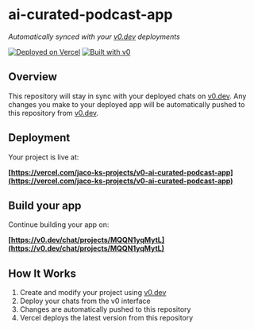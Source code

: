 # ai-curated-podcast-app

*Automatically synced with your [v0.dev](https://v0.dev) deployments*

[![Deployed on Vercel](https://img.shields.io/badge/Deployed%20on-Vercel-black?style=for-the-badge&logo=vercel)](https://vercel.com/jaco-ks-projects/v0-ai-curated-podcast-app)
[![Built with v0](https://img.shields.io/badge/Built%20with-v0.dev-black?style=for-the-badge)](https://v0.dev/chat/projects/MQQN1yqMytL)

## Overview

This repository will stay in sync with your deployed chats on [v0.dev](https://v0.dev).
Any changes you make to your deployed app will be automatically pushed to this repository from [v0.dev](https://v0.dev).

## Deployment

Your project is live at:

**[https://vercel.com/jaco-ks-projects/v0-ai-curated-podcast-app](https://vercel.com/jaco-ks-projects/v0-ai-curated-podcast-app)**

## Build your app

Continue building your app on:

**[https://v0.dev/chat/projects/MQQN1yqMytL](https://v0.dev/chat/projects/MQQN1yqMytL)**

## How It Works

1. Create and modify your project using [v0.dev](https://v0.dev)
2. Deploy your chats from the v0 interface
3. Changes are automatically pushed to this repository
4. Vercel deploys the latest version from this repository